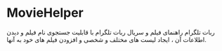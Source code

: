 # MovieHelper
ربات تلگرام راهنمای فیلم و سریال
ربات تلگرام با قابلیت جستجوی نام فیلم و دیدن اطلاعات آن ، ایجاد لیست های مختلف و شخصی و افزودن فیلم های خود به آنها.
